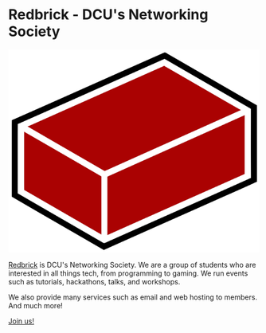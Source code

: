 # Redbrick - DCU's Networking Society

<p align="center">
    <img src="./brick.png" />
</p>

[Redbrick](https://redbrick.dcu.ie) is DCU's Networking Society. We are a group of students who are interested in all things tech,
from programming to gaming. We run events such as tutorials, hackathons, talks, and workshops.

We also provide many services such as email and web hosting to members. And much more!

[Join us!](https://redbrick.dcu.ie/join)
